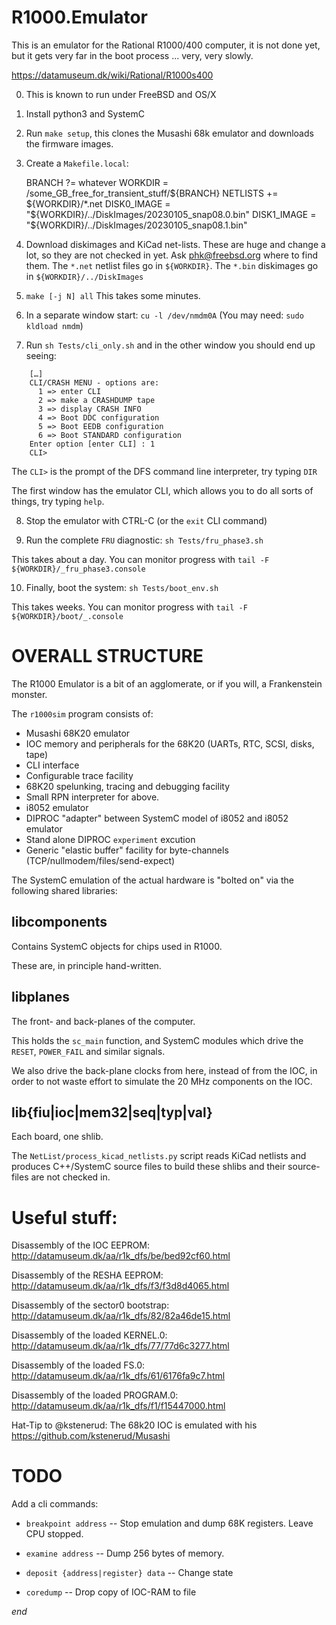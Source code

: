 # R1000.Emulator

This is an emulator for the Rational R1000/400 computer, it is not done yet, but it gets
very far in the boot process … very, very slowly.

https://datamuseum.dk/wiki/Rational/R1000s400

0. This is known to run under FreeBSD and OS/X 

1. Install python3 and SystemC

2. Run `make setup`, this clones the Musashi 68k emulator and downloads the firmware images.

3. Create a `Makefile.local`:

	BRANCH ?= whatever
	WORKDIR = /some_GB_free_for_transient_stuff/${BRANCH}
	NETLISTS += ${WORKDIR}/*.net
	DISK0_IMAGE = "${WORKDIR}/../DiskImages/20230105_snap08.0.bin"
	DISK1_IMAGE = "${WORKDIR}/../DiskImages/20230105_snap08.1.bin"

4. Download diskimages and KiCad net-lists.  These are huge and change a lot, so they are
   not checked in yet.  Ask phk@freebsd.org where to find them.
   The `*.net` netlist files go in `${WORKDIR}`.
   The `*.bin` diskimages go in `${WORKDIR}/../DiskImages`

5. `make [-j N] all`  This takes some minutes.

6. In a separate window start: `cu -l /dev/nmdm0A`  (You may need: `sudo kldload nmdm`)

7. Run `sh Tests/cli_only.sh` and in the other window you should end up seeing:

```
    […]
    CLI/CRASH MENU - options are:
      1 => enter CLI
      2 => make a CRASHDUMP tape
      3 => display CRASH INFO
      4 => Boot DDC configuration
      5 => Boot EEDB configuration
      6 => Boot STANDARD configuration
    Enter option [enter CLI] : 1
    CLI>

```

The `CLI>` is the prompt of the DFS command line interpreter, try typing `DIR`

The first window has the emulator CLI, which allows you to do all sorts of things,
try typing `help`.

8. Stop the emulator with CTRL-C (or the `exit` CLI command)

9. Run the complete `FRU` diagnostic: `sh Tests/fru_phase3.sh`

This takes about a day.  You can monitor progress with `tail -F ${WORKDIR}/_fru_phase3.console`

10. Finally, boot the system:  `sh Tests/boot_env.sh`

This takes weeks.  You can monitor progress with `tail -F ${WORKDIR}/boot/_.console`

# OVERALL STRUCTURE

The R1000 Emulator is a bit of an agglomerate, or if you will, a Frankenstein monster.

The `r1000sim` program consists of:

* Musashi 68K20 emulator
* IOC memory and peripherals for the 68K20 (UARTs, RTC, SCSI, disks, tape)
* CLI interface
* Configurable trace facility
* 68K20 spelunking, tracing and debugging facility
* Small RPN interpreter for above.
* i8052 emulator
* DIPROC "adapter" between SystemC model of i8052 and i8052 emulator
* Stand alone DIPROC `experiment` excution
* Generic "elastic buffer" facility for byte-channels (TCP/nullmodem/files/send-expect)

The SystemC emulation of the actual hardware is "bolted on" via the following
shared libraries:

## libcomponents

Contains SystemC objects for chips used in R1000.

These are, in principle hand-written.

## libplanes

The front- and back-planes of the computer.

This holds the `sc_main` function, and SystemC modules which
drive the `RESET`, `POWER_FAIL` and similar signals.

We also drive the back-plane clocks from here, instead of
from the IOC, in order to not waste effort to simulate
the 20 MHz components on the IOC.

## lib{fiu|ioc|mem32|seq|typ|val}

Each board, one shlib.

The `NetList/process_kicad_netlists.py` script reads KiCad
netlists and produces C++/SystemC source files to build
these shlibs and their source-files are not checked in.


# Useful stuff:

Disassembly of the IOC EEPROM: http://datamuseum.dk/aa/r1k_dfs/be/bed92cf60.html

Disassembly of the RESHA EEPROM: http://datamuseum.dk/aa/r1k_dfs/f3/f3d8d4065.html

Disassembly of the sector0 bootstrap: http://datamuseum.dk/aa/r1k_dfs/82/82a46de15.html

Disassembly of the loaded KERNEL.0: http://datamuseum.dk/aa/r1k_dfs/77/77d6c3277.html

Disassembly of the loaded FS.0: http://datamuseum.dk/aa/r1k_dfs/61/6176fa9c7.html

Disassembly of the loaded PROGRAM.0: http://datamuseum.dk/aa/r1k_dfs/f1/f15447000.html

Hat-Tip to @kstenerud: The 68k20 IOC is emulated with his https://github.com/kstenerud/Musashi

# TODO

Add a cli commands:

* `breakpoint address` -- Stop emulation and dump 68K registers.  Leave CPU stopped.

* `examine address` -- Dump 256 bytes of memory.

* `deposit {address|register} data` -- Change state	

* `coredump` -- Drop copy of IOC-RAM to file

*end*
